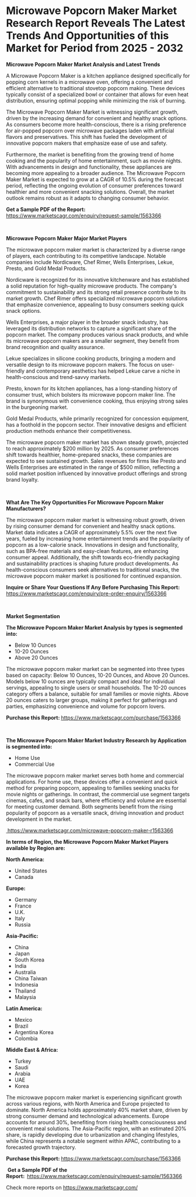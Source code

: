 <p><h1>Microwave Popcorn Maker Market Research Report Reveals The Latest Trends And Opportunities of this Market for Period from 2025 - 2032</h1></p><p><strong>Microwave Popcorn Maker Market Analysis and Latest Trends</strong></p>
<p><p>A Microwave Popcorn Maker is a kitchen appliance designed specifically for popping corn kernels in a microwave oven, offering a convenient and efficient alternative to traditional stovetop popcorn making. These devices typically consist of a specialized bowl or container that allows for even heat distribution, ensuring optimal popping while minimizing the risk of burning.</p><p>The Microwave Popcorn Maker Market is witnessing significant growth, driven by the increasing demand for convenient and healthy snack options. As consumers become more health-conscious, there is a rising preference for air-popped popcorn over microwave packages laden with artificial flavors and preservatives. This shift has fueled the development of innovative popcorn makers that emphasize ease of use and safety.</p><p>Furthermore, the market is benefiting from the growing trend of home cooking and the popularity of home entertainment, such as movie nights. With advancements in design and functionality, these appliances are becoming more appealing to a broader audience. The Microwave Popcorn Maker Market is expected to grow at a CAGR of 10.5% during the forecast period, reflecting the ongoing evolution of consumer preferences toward healthier and more convenient snacking solutions. Overall, the market outlook remains robust as it adapts to changing consumer behavior.</p></p>
<p><strong>Get a Sample PDF of the Report:&nbsp;</strong> <a href="https://www.marketscagr.com/enquiry/request-sample/1563366?utm_campaign=3454&utm_medium=2&utm_source=Github&utm_content=ia&utm_term=11042025&utm_id=microwave-popcorn-maker">https://www.marketscagr.com/enquiry/request-sample/1563366</a></p>
<p>&nbsp;</p>
<p><strong>Microwave Popcorn Maker Major Market Players</strong></p>
<p><p>The microwave popcorn maker market is characterized by a diverse range of players, each contributing to its competitive landscape. Notable companies include Nordicware, Chef Rimer, Wells Enterprises, Lekue, Presto, and Gold Medal Products. </p><p>Nordicware is recognized for its innovative kitchenware and has established a solid reputation for high-quality microwave products. The company's commitment to sustainability and its strong retail presence contribute to its market growth. Chef Rimer offers specialized microwave popcorn solutions that emphasize convenience, appealing to busy consumers seeking quick snack options.</p><p>Wells Enterprises, a major player in the broader snack industry, has leveraged its distribution networks to capture a significant share of the popcorn market. The company produces various snack products, and while its microwave popcorn makers are a smaller segment, they benefit from brand recognition and quality assurance.</p><p>Lekue specializes in silicone cooking products, bringing a modern and versatile design to its microwave popcorn makers. The focus on user-friendly and contemporary aesthetics has helped Lekue carve a niche in health-conscious and trend-savvy markets.</p><p>Presto, known for its kitchen appliances, has a long-standing history of consumer trust, which bolsters its microwave popcorn maker line. The brand is synonymous with convenience cooking, thus enjoying strong sales in the burgeoning market.</p><p>Gold Medal Products, while primarily recognized for concession equipment, has a foothold in the popcorn sector. Their innovative designs and efficient production methods enhance their competitiveness.</p><p>The microwave popcorn maker market has shown steady growth, projected to reach approximately $200 million by 2025. As consumer preferences shift towards healthier, home-prepared snacks, these companies are expected to see sustained growth. Sales revenues for firms like Presto and Wells Enterprises are estimated in the range of $500 million, reflecting a solid market position influenced by innovative product offerings and strong brand loyalty.</p></p>
<p>&nbsp;</p>
<p><strong>What Are The Key Opportunities For Microwave Popcorn Maker Manufacturers?</strong></p>
<p><p>The microwave popcorn maker market is witnessing robust growth, driven by rising consumer demand for convenient and healthy snack options. Market data indicates a CAGR of approximately 5.5% over the next five years, fueled by increasing home entertainment trends and the popularity of popcorn as a low-calorie snack. Innovations in design and functionality, such as BPA-free materials and easy-clean features, are enhancing consumer appeal. Additionally, the shift towards eco-friendly packaging and sustainability practices is shaping future product developments. As health-conscious consumers seek alternatives to traditional snacks, the microwave popcorn maker market is positioned for continued expansion.</p></p>
<p><strong>Inquire or Share Your Questions If Any Before Purchasing This Report:</strong> <a href="https://www.marketscagr.com/enquiry/pre-order-enquiry/1563366?utm_campaign=3454&utm_medium=2&utm_source=Github&utm_content=ia&utm_term=11042025&utm_id=microwave-popcorn-maker">https://www.marketscagr.com/enquiry/pre-order-enquiry/1563366</a></p>
<p>&nbsp;</p>
<p><strong>Market Segmentation</strong></p>
<p><strong>The Microwave Popcorn Maker Market Analysis by types is segmented into:</strong></p>
<p><ul><li>Below 10 Ounces</li><li>10-20 Ounces</li><li>Above 20 Ounces</li></ul></p>
<p><p>The microwave popcorn maker market can be segmented into three types based on capacity: Below 10 Ounces, 10-20 Ounces, and Above 20 Ounces. Models below 10 ounces are typically compact and ideal for individual servings, appealing to single users or small households. The 10-20 ounces category offers a balance, suitable for small families or movie nights. Above 20 ounces caters to larger groups, making it perfect for gatherings and parties, emphasizing convenience and volume for popcorn lovers.</p></p>
<p><strong>Purchase this Report:&nbsp;</strong><a href="https://www.marketscagr.com/purchase/1563366?utm_campaign=3454&utm_medium=2&utm_source=Github&utm_content=ia&utm_term=11042025&utm_id=microwave-popcorn-maker">https://www.marketscagr.com/purchase/1563366</a></p>
<p>&nbsp;</p>
<p><strong>The Microwave Popcorn Maker Market Industry Research by Application is segmented into:</strong></p>
<p><ul><li>Home Use</li><li>Commercial Use</li></ul></p>
<p><p>The microwave popcorn maker market serves both home and commercial applications. For home use, these devices offer a convenient and quick method for preparing popcorn, appealing to families seeking snacks for movie nights or gatherings. In contrast, the commercial use segment targets cinemas, cafes, and snack bars, where efficiency and volume are essential for meeting customer demand. Both segments benefit from the rising popularity of popcorn as a versatile snack, driving innovation and product development in the market.</p></p>
<p><a href="https://www.marketscagr.com/microwave-popcorn-maker-r1563366?utm_campaign=3454&utm_medium=2&utm_source=Github&utm_content=ia&utm_term=11042025&utm_id=microwave-popcorn-maker">&nbsp;https://www.marketscagr.com/microwave-popcorn-maker-r1563366</a></p>
<p><strong>In terms of Region, the Microwave Popcorn Maker Market Players available by Region are:</strong></p>
<p>
    <p> <strong> North America: </strong>
        <ul>
            <li>United States</li>
            <li>Canada</li>
        </ul>
        </p> 
    <p> <strong> Europe: </strong>
        <ul>
            <li>Germany</li>
            <li>France</li>
            <li>U.K.</li>
            <li>Italy</li>
            <li>Russia</li>
        </ul>
        </p> 
    <p> <strong> Asia-Pacific: </strong>
        <ul>
            <li>China</li>
            <li>Japan</li>
            <li>South Korea</li>
            <li>India</li>
            <li>Australia</li>
            <li>China Taiwan</li>
            <li>Indonesia</li>
            <li>Thailand</li>
            <li>Malaysia</li>
        </ul>
        </p> 
    <p> <strong> Latin America: </strong>
        <ul>
            <li>Mexico</li>
            <li>Brazil</li>
            <li>Argentina Korea</li>
            <li>Colombia</li>
        </ul>
        </p> 
    <p> <strong> Middle East & Africa: </strong>
        <ul>
            <li>Turkey</li>
            <li>Saudi</li>
            <li>Arabia</li>
            <li>UAE</li>
            <li>Korea</li>
        </ul>
    </p>
    </p>
<p><p>The microwave popcorn maker market is experiencing significant growth across various regions, with North America and Europe projected to dominate. North America holds approximately 40% market share, driven by strong consumer demand and technological advancements. Europe accounts for around 30%, benefiting from rising health consciousness and convenient meal solutions. The Asia-Pacific region, with an estimated 20% share, is rapidly developing due to urbanization and changing lifestyles, while China represents a notable segment within APAC, contributing to a forecasted growth trajectory.</p></p>
<p><strong>Purchase this Report: </strong><a href="https://www.marketscagr.com/purchase/1563366?utm_campaign=3454&utm_medium=2&utm_source=Github&utm_content=ia&utm_term=11042025&utm_id=microwave-popcorn-maker">https://www.marketscagr.com/purchase/1563366</a></p>
<p>&nbsp;<strong>Get a Sample PDF of the Report:&nbsp;&nbsp;</strong><a href="https://www.marketscagr.com/enquiry/request-sample/1563366?utm_campaign=3454&utm_medium=2&utm_source=Github&utm_content=ia&utm_term=11042025&utm_id=microwave-popcorn-maker">https://www.marketscagr.com/enquiry/request-sample/1563366</a></p>
<p><strong></strong></p>
<p>Check more reports on <a href="https://www.marketscagr.com/?utm_campaign=3454&utm_medium=2&utm_source=Github&utm_content=ia&utm_term=11042025&utm_id=microwave-popcorn-maker">https://www.marketscagr.com/</a></p>